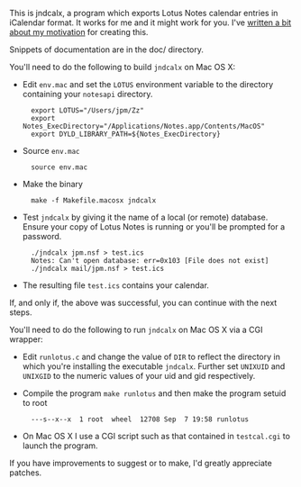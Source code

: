This is jndcalx, a program which exports Lotus Notes calendar entries in
iCalendar format. It works for me and it might work for you. I've
[written a bit about my
motivation](http://blog.fupps.com/2009/10/23/get-icalsunbird-to-subscribe-to-your-lotus-notes-calendar/)
for creating this.

Snippets of documentation are in the doc/ directory.

You'll need to do the following to build `jndcalx` on Mac OS X:

- Edit `env.mac` and set the `LOTUS` environment variable to the
  directory containing your `notesapi` directory.

		export LOTUS="/Users/jpm/Zz"
		export Notes_ExecDirectory="/Applications/Notes.app/Contents/MacOS"
		export DYLD_LIBRARY_PATH=${Notes_ExecDirectory}

- Source `env.mac`

		source env.mac

- Make the binary

		make -f Makefile.macosx jndcalx

- Test `jndcalx` by giving it the name of a local (or remote) database.
  Ensure your copy of Lotus Notes is running or you'll be prompted for a
  password.

		./jndcalx jpm.nsf > test.ics
		Notes: Can't open database: err=0x103 [File does not exist]
		./jndcalx mail/jpm.nsf > test.ics

- The resulting file `test.ics` contains your calendar.

If, and only if, the above was successful, you can continue with the next steps.

You'll need to do the following to run `jndcalx` on Mac OS X via a CGI wrapper:

- Edit `runlotus.c` and change the value of `DIR` to reflect the
  directory in which you're installing the executable `jndcalx`. Further
  set `UNIXUID` and `UNIXGID` to the numeric values of your uid and gid
  respectively. 
- Compile the program `make runlotus` and then make the program setuid
  to root

		---s--x--x  1 root  wheel  12708 Sep  7 19:58 runlotus

- On Mac OS X I use a CGI script such as that contained in `testcal.cgi`
  to launch the program.

If you have improvements to suggest or to make, I'd greatly appreciate
patches.


